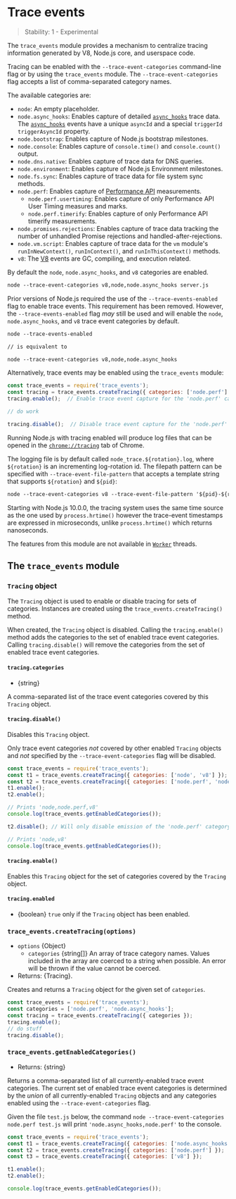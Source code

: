 # Trace events

<!--introduced_in=v7.7.0-->

> Stability: 1 - Experimental

The `trace_events` module provides a mechanism to centralize tracing information
generated by V8, Node.js core, and userspace code.

Tracing can be enabled with the `--trace-event-categories` command-line flag
or by using the `trace_events` module. The `--trace-event-categories` flag
accepts a list of comma-separated category names.

The available categories are:

* `node`: An empty placeholder.
* `node.async_hooks`: Enables capture of detailed [`async_hooks`][] trace data.
  The [`async_hooks`][] events have a unique `asyncId` and a special `triggerId`
  `triggerAsyncId` property.
* `node.bootstrap`: Enables capture of Node.js bootstrap milestones.
* `node.console`: Enables capture of `console.time()` and `console.count()`
  output.
* `node.dns.native`: Enables capture of trace data for DNS queries.
* `node.environment`: Enables capture of Node.js Environment milestones.
* `node.fs.sync`: Enables capture of trace data for file system sync methods.
* `node.perf`: Enables capture of [Performance API][] measurements.
  * `node.perf.usertiming`: Enables capture of only Performance API User Timing
    measures and marks.
  * `node.perf.timerify`: Enables capture of only Performance API timerify
    measurements.
* `node.promises.rejections`: Enables capture of trace data tracking the number
  of unhandled Promise rejections and handled-after-rejections.
* `node.vm.script`: Enables capture of trace data for the `vm` module's
  `runInNewContext()`, `runInContext()`, and `runInThisContext()` methods.
* `v8`: The [V8][] events are GC, compiling, and execution related.

By default the `node`, `node.async_hooks`, and `v8` categories are enabled.

```txt
node --trace-event-categories v8,node,node.async_hooks server.js
```

Prior versions of Node.js required the use of the `--trace-events-enabled`
flag to enable trace events. This requirement has been removed. However, the
`--trace-events-enabled` flag *may* still be used and will enable the
`node`, `node.async_hooks`, and `v8` trace event categories by default.

```txt
node --trace-events-enabled

// is equivalent to

node --trace-event-categories v8,node,node.async_hooks
```

Alternatively, trace events may be enabled using the `trace_events` module:

```js
const trace_events = require('trace_events');
const tracing = trace_events.createTracing({ categories: ['node.perf'] });
tracing.enable();  // Enable trace event capture for the 'node.perf' category

// do work

tracing.disable();  // Disable trace event capture for the 'node.perf' category
```

Running Node.js with tracing enabled will produce log files that can be opened
in the [`chrome://tracing`](https://www.chromium.org/developers/how-tos/trace-event-profiling-tool)
tab of Chrome.

The logging file is by default called `node_trace.${rotation}.log`, where
`${rotation}` is an incrementing log-rotation id. The filepath pattern can
be specified with `--trace-event-file-pattern` that accepts a template
string that supports `${rotation}` and `${pid}`:

```txt
node --trace-event-categories v8 --trace-event-file-pattern '${pid}-${rotation}.log' server.js
```

Starting with Node.js 10.0.0, the tracing system uses the same time source
as the one used by `process.hrtime()`
however the trace-event timestamps are expressed in microseconds,
unlike `process.hrtime()` which returns nanoseconds.

The features from this module are not available in [`Worker`][] threads.

## The `trace_events` module
<!-- YAML
added: v10.0.0
-->

### `Tracing` object
<!-- YAML
added: v10.0.0
-->

The `Tracing` object is used to enable or disable tracing for sets of
categories. Instances are created using the `trace_events.createTracing()`
method.

When created, the `Tracing` object is disabled. Calling the
`tracing.enable()` method adds the categories to the set of enabled trace event
categories. Calling `tracing.disable()` will remove the categories from the
set of enabled trace event categories.

#### `tracing.categories`
<!-- YAML
added: v10.0.0
-->

* {string}

A comma-separated list of the trace event categories covered by this
`Tracing` object.

#### `tracing.disable()`
<!-- YAML
added: v10.0.0
-->

Disables this `Tracing` object.

Only trace event categories *not* covered by other enabled `Tracing` objects
and *not* specified by the `--trace-event-categories` flag will be disabled.

```js
const trace_events = require('trace_events');
const t1 = trace_events.createTracing({ categories: ['node', 'v8'] });
const t2 = trace_events.createTracing({ categories: ['node.perf', 'node'] });
t1.enable();
t2.enable();

// Prints 'node,node.perf,v8'
console.log(trace_events.getEnabledCategories());

t2.disable(); // Will only disable emission of the 'node.perf' category

// Prints 'node,v8'
console.log(trace_events.getEnabledCategories());
```

#### `tracing.enable()`
<!-- YAML
added: v10.0.0
-->

Enables this `Tracing` object for the set of categories covered by the
`Tracing` object.

#### `tracing.enabled`
<!-- YAML
added: v10.0.0
-->

* {boolean} `true` only if the `Tracing` object has been enabled.

### `trace_events.createTracing(options)`
<!-- YAML
added: v10.0.0
-->

* `options` {Object}
  * `categories` {string[]} An array of trace category names. Values included
    in the array are coerced to a string when possible. An error will be
    thrown if the value cannot be coerced.
* Returns: {Tracing}.

Creates and returns a `Tracing` object for the given set of `categories`.

```js
const trace_events = require('trace_events');
const categories = ['node.perf', 'node.async_hooks'];
const tracing = trace_events.createTracing({ categories });
tracing.enable();
// do stuff
tracing.disable();
```

### `trace_events.getEnabledCategories()`
<!-- YAML
added: v10.0.0
-->

* Returns: {string}

Returns a comma-separated list of all currently-enabled trace event
categories. The current set of enabled trace event categories is determined
by the *union* of all currently-enabled `Tracing` objects and any categories
enabled using the `--trace-event-categories` flag.

Given the file `test.js` below, the command
`node --trace-event-categories node.perf test.js` will print
`'node.async_hooks,node.perf'` to the console.

```js
const trace_events = require('trace_events');
const t1 = trace_events.createTracing({ categories: ['node.async_hooks'] });
const t2 = trace_events.createTracing({ categories: ['node.perf'] });
const t3 = trace_events.createTracing({ categories: ['v8'] });

t1.enable();
t2.enable();

console.log(trace_events.getEnabledCategories());
```

[Performance API]: perf_hooks.html
[V8]: v8.html
[`Worker`]: worker_threads.html#worker_threads_class_worker
[`async_hooks`]: async_hooks.html
